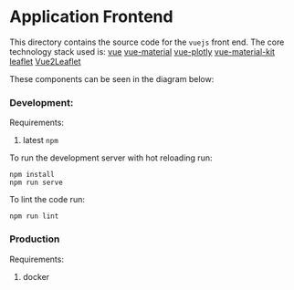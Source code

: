# Application Frontend
This directory contains the source code for the `vuejs` front end. The core technology stack used is:
[vue](https://github.com/vuejs/vue)
[vue-material](https://github.com/vuematerial/vue-material)
[vue-plotly](vue-plotly)
[vue-material-kit](https://github.com/creativetimofficial/vue-material-kit)
[leaflet](https://github.com/Leaflet/Leaflet)
[Vue2Leaflet](https://github.com/KoRiGaN/Vue2Leaflet)

These components can be seen in the diagram below:

### Development:
Requirements:
1) latest `npm`

To run the development server with hot reloading run:
```
npm install
npm run serve
```

To lint the code run:
```
npm run lint
```

### Production
Requirements:
1) docker